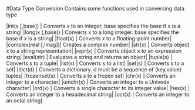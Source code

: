 #Data Type Conversion
Contains some functions used in conversing data type

|int(x [,base])       | Converts x to an integer, base specifies the base if x is a string|
|long(x [,base])      | Converts x to a long integer. base specifies the base if x is a string|
|float(x)             | Converts x to a floating-point number|
|complex(real [,imag])| Creates a complex number|
|str(x)               | Converts object x to a string representation|
|repr(x)              | Converts object x to an expression string|
|eval(str)            | Evaluates a string and returns an object|
|tuple(s)             | Converts s to a tuple|
|list(s)              | Converts s to a list|
|set(s)               | Converts s to a set|
|dict(d)              | Converts a dictionary. d must be a sequence of (key,value) tuples|
|frozenset(s)         | Converts s to a frozen set|
|chr(x)               | Converts an integer to a character|
|unichr(x)            | Converts an integer to a Univode character|
|ord(x)               | Converts a single character to its integer value|
|hex(x)               | Converts an integer to a hexadecimal string|
|oct(x)               | Converts an integer to an octal string|
